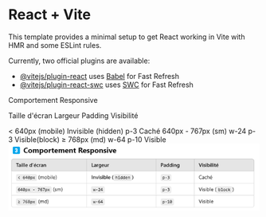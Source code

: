 # React + Vite

This template provides a minimal setup to get React working in Vite with HMR and some ESLint rules.

Currently, two official plugins are available:

- [@vitejs/plugin-react](https://github.com/vitejs/vite-plugin-react/blob/main/packages/plugin-react/README.md) uses [Babel](https://babeljs.io/) for Fast Refresh
- [@vitejs/plugin-react-swc](https://github.com/vitejs/vite-plugin-react-swc) uses [SWC](https://swc.rs/) for Fast Refresh

Comportement Responsive

Taille d'écran Largeur Padding Visibilité

< 640px (mobile) Invisible (hidden) p-3 Caché
640px - 767px (sm) w-24 p-3 Visible(block)
≥ 768px (md) w-64 p-10 Visible
![alt text](image.png)
